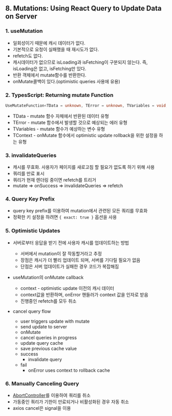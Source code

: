 ## 8. Mutations: Using React Query to Update Data on Server

### 1. useMutation
* 일회성이기 때문에 캐시 데이터가 없다.
* 기본적으로 요청이 실패했을 때 재시도가 없다.
* refetch도 없다.
* 캐시데이터가 없으므로 isLoading과 isFetching이 구분되지 않는다. 즉, isLoading은 없고, isFetching만 있다.
* 반환 객체에서 mutate함수를 반환한다.
* onMutate콜백이 있다.(optimistic queries 사용에 유용)

### 2. TypesScript: Returning mutate Function
```ts
UseMutateFunction<TData = unknown, TError = unknown, TVariables = void, TContext = unknown>
```

* TData - mutate 함수 자체에서 반환된 데이터 유형
* TError - mutate 함수에서 발생할 것으로 예상되는 에러 유형
* TVariables - mutate 함수가 예상하는 변수 유형
* TContext - onMutate 함수에서 optimistic update rollback을 위한 설정을 하는 유형

### 3. invalidateQueries
* 캐시를 무효화. 사용자가 페이지를 새로고침 할 필요가 없도록 하기 위해 사용
* 쿼리를 만료 표시
* 쿼리가 현재 렌더링 중이면 refetch를 트리거
* mutate => onSuccess => invalidateQueries => refetch

### 4. Query Key Prefix
* query key prefix를 이용하여 mutation에서 관련된 모든 쿼리를 무효화
* 정확한 키 설정을 하려면 `{ exact: true }` 옵션을 사용

### 5. Optimistic Updates
* 서버로부터 응답을 받기 전에 사용자 캐시를 업데이트하는 방법
  * 서버에서 mutation이 잘 작동할거라고 추정
  * 장점은 캐시가 더 빨리 업데이트 되며, 서버를 기다릴 필요가 없음
  * 단점은 서버 업데이트가 실패한 경우 코드가 복잡해짐

* useMutation의 onMutate callback
  * context - optimistic update 이전의 캐시 데이터
  * context값을 반환하며, onError 핸들러가 context 값을 인자로 받음
  * 진행중인 refetch를 모두 취소

* cancel query flow
  * user triggers update with mutate
  * send update to server
  * onMutate
  * cancel queries in progress
  * update query cache
  * save previous cache value
  * success
    * invalidate query
  * fail
    * onError uses context to rollback cache

### 6. Manually Canceling Query
* [AbortController](https://developer.mozilla.org/en-US/docs/Web/API/AbortController)를 이용하여 쿼리를 취소
* 가동중인 쿼리가 기한이 만료되거나 비활성화된 경우 자동 취소
* axios cancel은 signal을 이용
